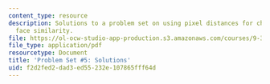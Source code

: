 ```yaml
---
content_type: resource
description: Solutions to a problem set on using pixel distances for characterizing
  face similarity.
file: https://ol-ocw-studio-app-production.s3.amazonaws.com/courses/9-35-sensation-and-perception-spring-2009/f2d2fed2dad3ed55232e107865fff64d_MIT9_35s09_sol_pset05.pdf
file_type: application/pdf
resourcetype: Document
title: 'Problem Set #5: Solutions'
uid: f2d2fed2-dad3-ed55-232e-107865fff64d
---
```

